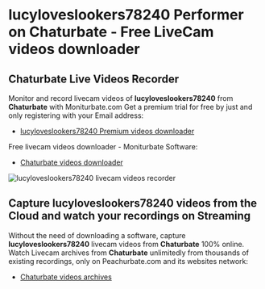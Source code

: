 # lucyloveslookers78240 Performer on Chaturbate - Free LiveCam videos downloader

## Chaturbate Live Videos Recorder

Monitor and record livecam videos of **lucyloveslookers78240** from **Chaturbate** with Moniturbate.com
Get a premium trial for free by just and only registering with your Email address:
* [lucyloveslookers78240 Premium videos downloader](https://moniturbate.com/request-demo-licence-key.html)

Free livecam videos downloader - Moniturbate Software:
* [Chaturbate videos downloader](https://moniturbate.com/moniturbate-download-software.html)

![lucyloveslookers78240 livecam videos recorder](https://peachurnet.com/templates/moniturbate-software.png)


## Capture lucyloveslookers78240 videos from the Cloud and watch your recordings on Streaming

Without the need of downloading a software, capture **lucyloveslookers78240** livecam videos from **Chaturbate** 100% online.
Watch Livecam archives from **Chaturbate** unlimitedly from thousands of existing recordings, only on Peachurbate.com and its websites network:
* [Chaturbate videos archives](https://peachurnet.com/)